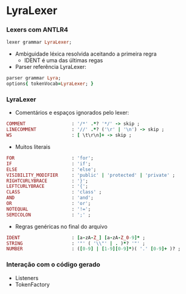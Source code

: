 # LyraLexer

### Lexers com ANTLR4
```ruby
lexer grammar LyraLexer;
```
- Ambiguidade léxica resolvida aceitando a primeira regra
  - IDENT é uma das últimas regas
- Parser referência LyraLexer:
```ruby
parser grammar Lyra;
options{ tokenVocab=LyraLexer; }
```

### LyraLexer
- Comentários e espaços ignorados pelo lexer:
```ruby
COMMENT                 : '/*' .*? '*/' -> skip ;
LINECOMMENT             : '//' .*? ('\r' | '\n') -> skip ;
WS                      : [ \t\r\n]+ -> skip ;
```

- Muitos literais
```ruby
FOR                     : 'for';
IF                      : 'if';
ELSE                    : 'else';
VISIBILITY_MODIFIER     : 'public' | 'protected' | 'private' ;
RIGHTCURLYBRACE         : '}';
LEFTCURLYBRACE          : '{';
CLASS                   : 'class' ;
AND                     : 'and';
OR                      : 'or';
NOTEQUAL                : '!=';
SEMICOLON               : ';' ;
```

- Regras genéricas no final do arquivo
```ruby
IDENT                   : [a-zA-Z_] [a-zA-Z_0-9]* ;
STRING                  : '"' ( '\\"' | . )*? '"' ;
NUMBER                  : ([0-9] | [1-9][0-9]*)( '.' [0-9]+ )? ;
```

### Interação com o código gerado
- Listeners
- TokenFactory
